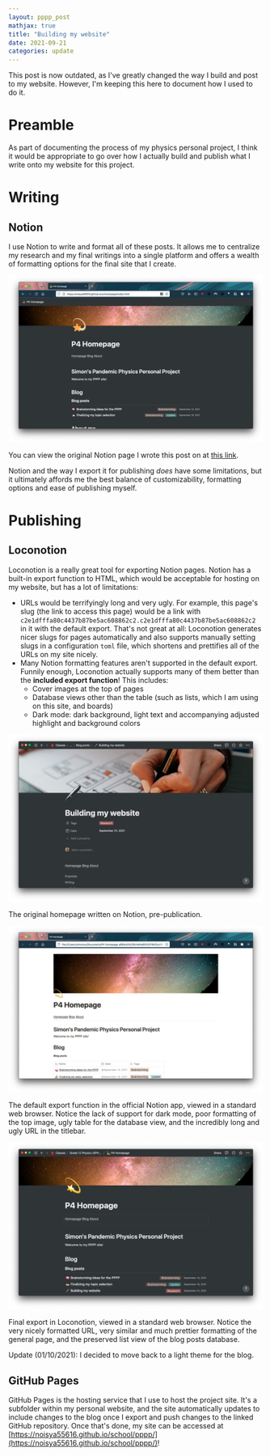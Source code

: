 ```yaml
---
layout: pppp_post
mathjax: true
title: "Building my website"
date: 2021-09-21
categories: update
---
```


<div class="postbox">
This post is now outdated, as I've greatly changed the way I build and post to my website. However, I'm keeping this here to document how I used to do it.
</div>

# Preamble

As part of documenting the process of my physics personal project, I think it would be appropriate to go over how I actually build and publish what I write onto my website for this project.

# Writing

## Notion

I use Notion to write and format all of these posts. It allows me to centralize my research and my final writings into a single platform and offers a wealth of formatting options for the final site that I create.

![Screenshot of my PPPP homepage](/school/pppp/assets/building-my-website/Screenshot1.png)

You can view the original Notion page I wrote this post on at [this link](https://simon-w.notion.site/Building-my-website-c2e1dfffa80c4437b87be5ac608862c2).

Notion and the way I export it for publishing *does* have some limitations, but it ultimately affords me the best balance of customizability, formatting options and ease of publishing myself.

# Publishing

## Loconotion

Loconotion is a really great tool for exporting Notion pages. Notion has a built-in export function to HTML, which would be acceptable for hosting on my website, but has a lot of limitations:

- URLs would be terrifyingly long and very ugly. For example, this page's slug (the link to access this page) would be a link with `c2e1dfffa80c4437b87be5ac608862c2.c2e1dfffa80c4437b87be5ac608862c2` in it with the default export. That's not great at all: Loconotion generates nicer slugs for pages automatically and also supports manually setting slugs in a configuration `toml` file, which shortens and prettifies all of the URLs on my site nicely.
- Many Notion formatting features aren't supported in the default export. Funnily enough, Loconotion actually supports many of them better than the **included export function**! This includes:
    - Cover images at the top of pages
    - Database views other than the table (such as lists, which I am using on this site, and boards)
    - Dark mode: dark background, light text and accompanying adjusted highlight and background colors

![Screenshot of the original Notion page](/school/pppp/assets/building-my-website/Screenshot2.png)

The original homepage written on Notion, pre-publication.

![Screenshot of the default Notion export of that page](/school/pppp/assets/building-my-website/Screenshot3.png)

The default export function in the official Notion app, viewed in a standard web browser. Notice the lack of support for dark mode, poor formatting of the top image, ugly table for the database view, and the incredibly long and ugly URL in the titlebar.

![Screenshot of the final Loconotion export](/school/pppp/assets/building-my-website/Screenshot4.png)

Final export in Loconotion, viewed in a standard web browser. Notice the very nicely formatted URL, very similar and much prettier formatting of the general page, and the preserved list view of the blog posts database.

<div class="postbox">
Update (01/10/2021): I decided to move back to a light theme for the blog.
</div>

## GitHub Pages

GitHub Pages is the hosting service that I use to host the project site. It's a subfolder within my personal website, and the site automatically updates to include changes to the blog once I export and push changes to the linked GitHub repository. Once that's done, my site can be accessed at [https://noisya55616.github.io/school/pppp/](https://noisya55616.github.io/school/pppp/)!